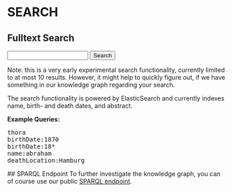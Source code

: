 

# SEARCH

## Fulltext Search

<form action="javascript:search()">
<input type="text" id="query">
<input type="submit" value="Search" />
</form>
<p></p>
<div id="results">
</div>
<p></p>
<p>Note: this is a very early experimental search functionality, currently limited to at most 10 results. However, it might help to quickly figure out, if we have something in our knowledge graph regarding your search.</p>
<p>
The search functionality is powered by ElasticSearch and currently indexes name, birth- and death dates, and abstract.
</p>
<p>
<b>Example Queries:</b><br/>
<pre>
thora
birthDate:1870
birthDate:18*
name:abraham
deathLocation:Hamburg
</pre>
</p>
## SPARQL Endpoint
To further investigate the knowledge graph, you can of course use our public <a href="http://data.judaicalink.org/sparql.html">SPARQL endpoint</a>.
